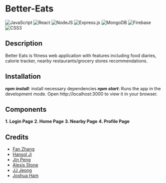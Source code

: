 # Better-Eats


![JavaScript](https://img.shields.io/badge/javascript-%23323330.svg?style=for-the-badge&logo=javascript&logoColor=%23F7DF1E) ![React](https://img.shields.io/badge/react-%2320232a.svg?style=for-the-badge&logo=react&logoColor=%2361DAFB) ![NodeJS](https://img.shields.io/badge/node.js-6DA55F?style=for-the-badge&logo=node.js&logoColor=white)  ![Express.js](https://img.shields.io/badge/express.js-%23404d59.svg?style=for-the-badge&logo=express&logoColor=%2361DAFB) ![MongoDB](https://img.shields.io/badge/MongoDB-%234ea94b.svg?style=for-the-badge&logo=mongodb&logoColor=white) ![Firebase](https://img.shields.io/badge/Firebase-039BE5?style=for-the-badge&logo=Firebase&logoColor=white) ![CSS3](https://img.shields.io/badge/css3-%231572B6.svg?style=for-the-badge&logo=css3&logoColor=white)

## **Description**

Better Eats is fitness web application with features including food diaries, calorie tracker, nearby restaurants/grocery stores recommendations. 

## **Installation**
**_npm install_**: install necessary dependencies
**_npm start_**: Runs the app in the development mode. Open http://localhost:3000 to view it in your browser.

## **Components**
**1. Login Page**
**2. Home Page**
**3. Nearby Page**
**4. Profile Page**

## **Credits**
- [Fan Zhang](https://github.com/AliciaFZhang)
- [Hansol Ji](https://github.com/ji1hansol)
- [Jin Peng](https://github.com/jinp1031)
- [Alexis Stone](https://github.com/alexislcstone)
- [JJ Jeong](https://github.com/pqqrpr)
- [Joshua Ham](https://github.com/joshuaju12)
